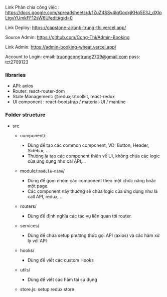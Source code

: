 

Link Phân chia công việc : https://docs.google.com/spreadsheets/d/1ZuZ4SSv4lqGodxjKHq5E3J_dXIpLtgvYUmkFF12sW6U/edit#gid=0

Link Deploy: https://capstone-airbnb-trung-thi.vercel.app/

Source Admin: https://github.com/Cong-Thi/Admin-Booking

Link Admin: https://admin-booking-wheat.vercel.app/

Account to Login:
email: truongcongtrung2709@gmail.com
pass: tct2709123



### libraries

- API: axios
- Router: react-router-dom
- State Management: @reduxjs/toolkit, react-redux
- UI component : react-bootstrap / material-UI / mantine

### Folder structure

- src

  - component/:
    - Dùng để tạo các common component, VD: Button, Header, Sidebar, ...
    - Thường là tạo các component thiên về UI, không chứa các logic của ứng dụng như cal API,...
  - module/:`module-name`/

    - Dùng để gom nhóm các component theo một chức năng hoặc một page.
    - Các component này thường sẽ chứa logic của ứng dụng như là call API, redux, ...

  - routers/

    - Dùng để định nghĩa các tác vụ liên quan tới router.

  - services/

    - Dùng để chứa setup phương thức gọi API (axios) và các hàm xử lý với API

  - hooks/

    - Dùng để viết các custom Hooks

  - utils/

    - Dùng để viết các hàm tái sử dụng

  - store.js: setup redux store
